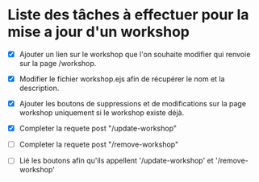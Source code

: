 # Liste des tâches à effectuer pour la mise a jour d'un workshop


* [x]  Ajouter un lien sur le workshop que l'on souhaite modifier qui renvoie sur la page /workshop.


* [x]  Modifier le fichier workshop.ejs afin de récupérer le nom et la description.


* [x]  Ajouter les boutons de suppressions et de modifications sur la page workshop uniquement si le workshop existe déjà.

* [x]  Completer la requete post "/update-workshop"

* [ ]  Completer la requete post "/remove-workshop"

* [ ]  Lié les boutons afin qu'ils appellent '/update-workshop' et '/remove-workshop'


